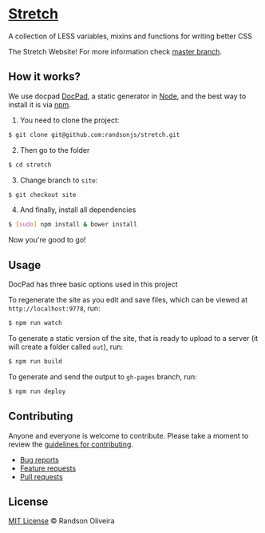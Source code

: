 # [Stretch](https://randsonjs.github.io/stretch)

A collection of LESS variables, mixins and functions for writing better CSS

The Stretch Website! For more information check [master branch](https://github.com/randsonjs/stretch/blob/master/README.md).

## How it works?

We use docpad [DocPad](https://github.com/bevry/docpad), a static generator in [Node](http://nodejs.org/), and the best way to install it is via [npm](http://npmjs.org/).

1. You need to clone the project:

```sh
$ git clone git@github.com:randsonjs/stretch.git
```

2. Then go to the folder

```sh
$ cd stretch
```

3. Change branch to `site`:

```sh
$ git checkout site
```

4. And finally, install all dependencies

```sh
$ [sudo] npm install & bower install 
```

Now you're good to go!

## Usage

DocPad has three basic options used in this project

To regenerate the site as you edit and save files, which can be viewed at `http://localhost:9778`, run:

```sh
$ npm run watch
```

To generate a static version of the site, that is ready to upload to a server (it will create a folder called `out`), run:

```sh
$ npm run build
```

To generate and send the output to `gh-pages` branch, run:

```sh
$ npm run deploy
```

## Contributing

Anyone and everyone is welcome to contribute. Please take a moment to
review the [guidelines for contributing](https://github.com/randsonjs/stretch/blob/master/README.md).

* [Bug reports](https://github.com/randsonjs/stretch/blob/master/CONTRIBUTING.md#bugs)
* [Feature requests](https://github.com/randsonjs/stretch/blob/master/CONTRIBUTING.md#features)
* [Pull requests](https://github.com/randsonjs/stretch/blob/master/CONTRIBUTING.md#pull-requests)

## License
[MIT License](https://github.com/randsonjs/stretch/blob/master/LICENSE) © Randson Oliveira
